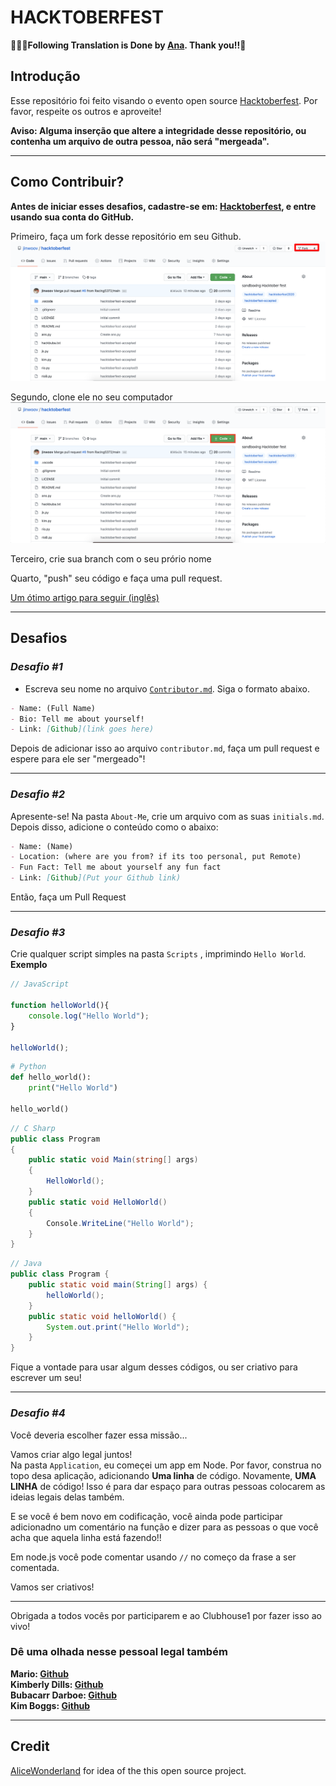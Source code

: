 # HACKTOBERFEST

**👏👏👏Following Translation is Done by [Ana](https://github.com/Mackyw). Thank you!!👻**

## Introdução 
Esse repositório foi feito visando o evento open source [Hacktoberfest](https://hacktoberfest.digitalocean.com/). Por favor, respeite os outros e aproveite!

**Aviso: Alguma inserção que altere a integridade desse repositório, ou contenha um arquivo de outra pessoa, não será "mergeada".**

---
## Como Contribuir?

**Antes de iniciar esses desafios, cadastre-se em: [Hacktoberfest](https://hacktoberfest.digitalocean.com/), e entre usando sua conta do GitHub.**

Primeiro, faça um fork desse repositório em seu Github.
![Forking](./assets/how-to-fork.png)

Segundo, clone ele no seu computador
![Cloning](./assets/how-to-clone.png)

Terceiro, crie sua branch com o seu prório nome

Quarto, "push" seu código e faça uma pull request.

[Um ótimo artigo para seguir (inglês)](https://medium.com/@mvthanoshan9/how-to-make-your-first-pull-request-on-github-9aefca5cc837)

---

## Desafios

### *Desafio #1*
- Escreva seu nome no arquivo [`Contributor.md`](./Contributor.md). Siga o formato abaixo. 

```md
- Name: (Full Name)
- Bio: Tell me about yourself!
- Link: [Github](link goes here)
```

Depois de adicionar isso ao arquivo `contributor.md`, faça um pull request e espere para ele ser "mergeado"!

---

### *Desafio #2*

Apresente-se! Na pasta `About-Me`, crie um arquivo com as suas `initials.md`. Depois disso, adicione o conteúdo como o abaixo:

```md
- Name: (Name)
- Location: (where are you from? if its too personal, put Remote)
- Fun Fact: Tell me about yourself any fun fact
- Link: [Github](Put your Github link)
```

Então, faça um Pull Request


---
### *Desafio #3*

Crie qualquer script simples na pasta `Scripts` , imprimindo `Hello World`.
**Exemplo**

```js
// JavaScript

function helloWorld(){
    console.log("Hello World");
}

helloWorld();
```

```py
# Python
def hello_world():
    print("Hello World")

hello_world()
```

```cs
// C Sharp
public class Program
{
    public static void Main(string[] args)
    {
        HelloWorld();
    }
    public static void HelloWorld()
    {
        Console.WriteLine("Hello World");
    }
}
```

```Java
// Java
public class Program {
    public static void main(String[] args) {
        helloWorld();
    }
    public static void helloWorld() {
        System.out.print("Hello World");
    }
}
```

Fique a vontade para usar algum desses códigos, ou ser criativo para escrever um seu!

---

### *Desafio #4*

Você deveria escolher fazer essa missão... 

Vamos criar algo legal juntos!  
Na pasta `Application`, eu começei um app em Node. Por favor, construa no topo desa aplicação, adicionando **Uma linha**  de código. Novamente, **UMA LINHA** de código! Isso é para dar espaço para outras pessoas colocarem as ideias legais delas também.

E se você é bem novo em codificação, você ainda pode participar adicionadno um comentário na função e dizer para as pessoas o que você acha que aquela linha está fazendo!! 

Em node.js você pode comentar usando `//` no começo da frase a ser comentada. 

Vamos ser criativos!

---
Obrigada a todos vocês por participarem e ao Clubhouse1 por fazer isso ao vivo!

### Dê uma olhada nesse pessoal legal também  
**Mario: [Github](https://github.com/marioepugh)**  
**Kimberly Dills: [Github](https://github.com/kddills)**  
**Bubacarr Darboe: [Github](https://github.com/bdarboe)**  
**Kim Boggs: [Github](https://github.com/kcboggs)**  

---

## Credit

[AliceWonderland](https://github.com/AliceWonderland/hacktoberfest) for idea of the this open source project.